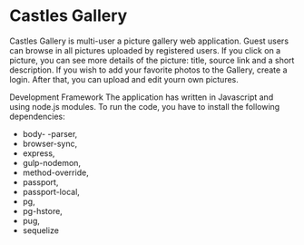 
Castles Gallery
===============

Castles Gallery is multi-user a picture gallery web application.
Guest users can browse in all pictures uploaded by registered users.
If you click on a picture, you can see more details of the picture: title, source link and a short description.
If you wish to add your favorite photos to the Gallery, create a login. After that, you can upload and edit yourn own pictures.


Development Framework
The application has written in Javascript and using node.js modules.
To run the code, you have to install the following dependencies:
- body- -parser,
- browser-sync,
- express,
- gulp-nodemon,
- method-override,
- passport,
- passport-local,
- pg,
- pg-hstore,
- pug,
- sequelize